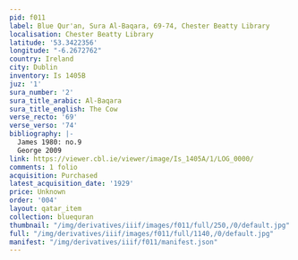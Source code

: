 ```yaml
---
pid: f011
label: Blue Qur'an, Sura Al-Baqara, 69-74, Chester Beatty Library
localisation: Chester Beatty Library
latitude: '53.3422356'
longitude: "-6.2672762"
country: Ireland
city: Dublin
inventory: Is 1405B
juz: '1'
sura_number: '2'
sura_title_arabic: Al-Baqara
sura_title_english: The Cow
verse_recto: '69'
verse_verso: '74'
bibliography: |-
  James 1980: no.9
  George 2009
link: https://viewer.cbl.ie/viewer/image/Is_1405A/1/LOG_0000/
comments: 1 folio
acquisition: Purchased
latest_acquisition_date: '1929'
price: Unknown
order: '004'
layout: qatar_item
collection: bluequran
thumbnail: "/img/derivatives/iiif/images/f011/full/250,/0/default.jpg"
full: "/img/derivatives/iiif/images/f011/full/1140,/0/default.jpg"
manifest: "/img/derivatives/iiif/f011/manifest.json"
---
```


